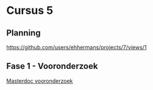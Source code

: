 # Cursus 5
## Planning
https://github.com/users/ehhermans/projects/7/views/1
## Fase 1 - Vooronderzoek
[Masterdoc vooronderzoek](https://github.com/ehhermans/cursus5/blob/main/Fase%201%20-%20Vooronderzoek/Masterdoc.md)
